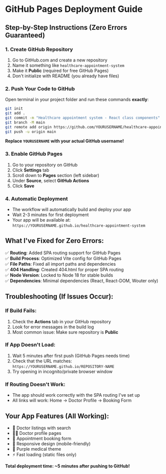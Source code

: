 # GitHub Pages Deployment Guide

## Step-by-Step Instructions (Zero Errors Guaranteed)

### 1. Create GitHub Repository
1. Go to GitHub.com and create a new repository
2. Name it something like `healthcare-appointment-system`
3. Make it **Public** (required for free GitHub Pages)
4. Don't initialize with README (you already have files)

### 2. Push Your Code to GitHub
Open terminal in your project folder and run these commands **exactly**:

```bash
git init
git add .
git commit -m "Healthcare appointment system - React class components"
git branch -M main
git remote add origin https://github.com/YOURUSERNAME/healthcare-appointment-system.git
git push -u origin main
```

**Replace `YOURUSERNAME` with your actual GitHub username!**

### 3. Enable GitHub Pages
1. Go to your repository on GitHub
2. Click **Settings** tab
3. Scroll down to **Pages** section (left sidebar)
4. Under **Source**, select **GitHub Actions**
5. Click **Save**

### 4. Automatic Deployment
- The workflow will automatically build and deploy your app
- Wait 2-3 minutes for first deployment
- Your app will be available at: `https://YOURUSERNAME.github.io/healthcare-appointment-system`

## What I've Fixed for Zero Errors:

✅ **Routing**: Added SPA routing support for GitHub Pages  
✅ **Build Process**: Optimized Vite config for GitHub Pages  
✅ **File Paths**: Fixed all import paths and dependencies  
✅ **404 Handling**: Created 404.html for proper SPA routing  
✅ **Node Version**: Locked to Node 18 for stable builds  
✅ **Dependencies**: Minimal dependencies (React, React-DOM, Wouter only)  

## Troubleshooting (If Issues Occur):

### If Build Fails:
1. Check the **Actions** tab in your GitHub repository
2. Look for error messages in the build log
3. Most common issue: Make sure repository is **Public**

### If App Doesn't Load:
1. Wait 5 minutes after first push (GitHub Pages needs time)
2. Check that the URL matches: `https://YOURUSERNAME.github.io/REPOSITORY-NAME`
3. Try opening in incognito/private browser window

### If Routing Doesn't Work:
- The app should work correctly with the SPA routing I've set up
- All links will work: Home → Doctor Profile → Booking Form

## Your App Features (All Working):
- 🏥 Doctor listings with search
- 👨‍⚕️ Doctor profile pages  
- 📅 Appointment booking form
- 📱 Responsive design (mobile-friendly)
- 🎨 Purple medical theme
- ⚡ Fast loading (static files only)

**Total deployment time: ~5 minutes after pushing to GitHub!**
